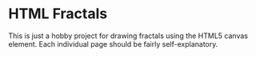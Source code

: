 HTML Fractals
=============

This is just a hobby project for drawing fractals using the HTML5 canvas
element. Each individual page should be fairly self-explanatory.
